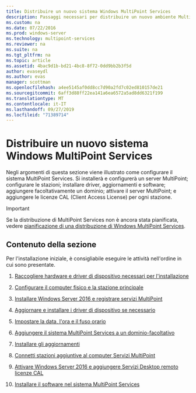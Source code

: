 ```yaml
---
title: Distribuire un nuovo sistema Windows MultiPoint Services
description: Passaggi necessari per distribuire un nuovo ambiente MultiPoint Services
ms.custom: na
ms.date: 07/22/2016
ms.prod: windows-server
ms.technology: multipoint-services
ms.reviewer: na
ms.suite: na
ms.tgt_pltfrm: na
ms.topic: article
ms.assetid: 4bac9d1b-bd21-4bc8-8f72-0dd9bb2b3f5d
author: evaseydl
ms.author: evas
manager: scottman
ms.openlocfilehash: a4ee5145af0dd8cc7d90a2fd7c02ed810157de21
ms.sourcegitcommit: 6aff3d88ff22ea141a6ea6572a5ad8dd6321f199
ms.translationtype: MT
ms.contentlocale: it-IT
ms.lasthandoff: 09/27/2019
ms.locfileid: "71389714"
---
```

# <a name="deploy-a-new-windows-multipoint-services-system"></a>Distribuire un nuovo sistema Windows MultiPoint Services
Negli argomenti di questa sezione viene illustrato come configurare il sistema MultiPoint Services. Si installerà e configurerà un server MultiPoint; configurare le stazioni; installare driver, aggiornamenti e software; aggiungere facoltativamente un dominio; attivare il server MultiPoint; e aggiungere le licenze CAL (Client Access License) per ogni stazione.  
  
> [!IMPORTANT]  
> Se la distribuzione di MultiPoint Services non è ancora stata pianificata, vedere [pianificazione di una distribuzione di Windows MultiPoint Services](Planning-a-MultiPoint-Services-Deployment.md).  
  
## <a name="in-this-section"></a>Contenuto della sezione  
Per l'installazione iniziale, è consigliabile eseguire le attività nell'ordine in cui sono presentate.  
  
1.  [Raccogliere hardware e driver di dispositivo necessari per l'installazione](Collect-hardware-and-device-drivers-needed-for-the-installation.md)  
  
2.  [Configurare il computer fisico e la stazione principale](Set-up-the-physical-computer-and-primary-station.md)  
  
3.  [Installare Windows Server 2016 e registrare servizi MultiPoint](Install-MultiPoint-services.md)  
  
4.  [Aggiornare e installare i driver di dispositivo se necessario](Update-and-install-device-drivers-if-needed.md)  
  
5.  [Impostare la data, l'ora e il fuso orario](Set-the-date--time--and-time-zone.md)  
  
6.  [Aggiungere il sistema MultiPoint Services a un dominio-facoltativo](Join-the-MultiPoint-services-computer-to-a-domain--optional-.md)  
  
7.  [Installare gli aggiornamenti](Install-updates.md)  
  
8.  [Connetti stazioni aggiuntive al computer Servizi MultiPoint](Attach-additional-stations-to-your-MultiPoint-services-computer.md)  
  
9. [Attivare Windows Server 2016 e aggiungere Servizi Desktop remoto licenze CAL](manage-client-access-licenses-with-multipoint-services.md)  
  
10. [Installare il software nel sistema MultiPoint Services](Install-software-on-your-MultiPoint-Services-system.md)